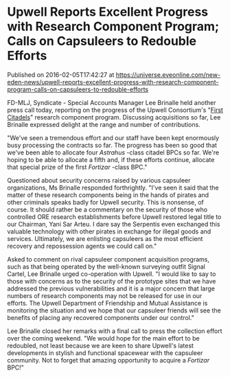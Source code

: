 # Upwell Reports Excellent Progress with Research Component Program; Calls on Capsuleers to Redouble Efforts
Published on 2016-02-05T17:42:27 at https://universe.eveonline.com/new-eden-news/upwell-reports-excellent-progress-with-research-component-program-calls-on-capsuleers-to-redouble-efforts

FD-MLJ, Syndicate - Special Accounts Manager Lee Brinalle held another press call today, reporting on the progress of the Upwell Consortium's "[First Citadels](http://www.eveonline.com/first-citadels/)" research component program. Discussing acquisitions so far, Lee Brinalle expressed delight at the range and number of contributions.

"We've seen a tremendous effort and our staff have been kept enormously busy processing the contracts so far. The progress has been so good that we've been able to allocate four _Astrahus_ -class citadel BPCs so far. We're hoping to be able to allocate a fifth and, if these efforts continue, allocate that special prize of the first _Fortizar_ -class BPC."

Questioned about security concerns raised by various capsuleer organizations, Ms Brinalle responded forthrightly. "I've seen it said that the matter of these research components being in the hands of pirates and other criminals speaks badly for Upwell security. This is nonsense, of course. It should rather be a commentary on the security of those who controlled ORE research establishments before Upwell restored legal title to our Chairman, Yani Sar Arteu. I dare say the Serpentis even exchanged this valuable technology with other pirates in exchange for illegal goods and services. Ultimately, we are enlisting capsuleers as the most efficient recovery and repossession agents we could call on."

Asked to comment on rival capsuleer component acquisition programs, such as that being operated by the well-known surveying outfit Signal Cartel, Lee Brinalle urged co-operation with Upwell. "I would like to say to those with concerns as to the security of the prototype sites that we have addressed the previous vulnerabilities and it is a major concern that large numbers of research components may not be released for use in our efforts. The Upwell Department of Friendship and Mutual Assistance is monitoring the situation and we hope that our capsuleer friends will see the benefits of placing any recovered components under our control."

Lee Brinalle closed her remarks with a final call to press the collection effort over the coming weekend. "We would hope for the main effort to be redoubled, not least because we are keen to share Upwell's latest developments in stylish and functional spacewear with the capsuleer community. Not to forget that amazing opportunity to acquire a _Fortizar_ BPC!"

